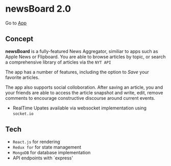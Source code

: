 # newsBoard 2.0

Go to [App](https://young-plains-73073.herokuapp.com)

## Concept

**newsBoard** is a fully-featured News Aggregator, similiar to apps such as Apple News or Flipboard.  You are able to browse articles by topic, or search a comprehensive library of articles via the `NYT API`

The app has a number of features, including the option to *Save* your favorite articles.

The app also supports social colloboration.  After saving an article, you and your friends are able to access the article snapshot and write, edit, remove comments to encourage constructive discourse around current events.

* RealTime Upates available via websocket implementation using `socket.io`

## Tech
* `React.js` for rendering
* `Redux for` for state management
* `MongoDB` for database implementation
* API endpoints with `express'
